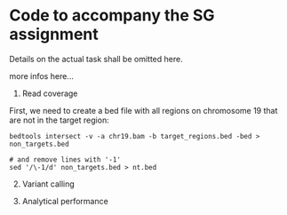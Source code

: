 # Code to accompany the SG assignment 
Details on the actual task shall be omitted here. 


more infos here...


1) Read coverage 

First, we need to create a bed file with all regions on chromosome 19 that are not in the target region:
```
bedtools intersect -v -a chr19.bam -b target_regions.bed -bed > non_targets.bed

# and remove lines with '-1'
sed '/\-1/d' non_targets.bed > nt.bed
```

2) Variant calling 




3) Analytical performance 




